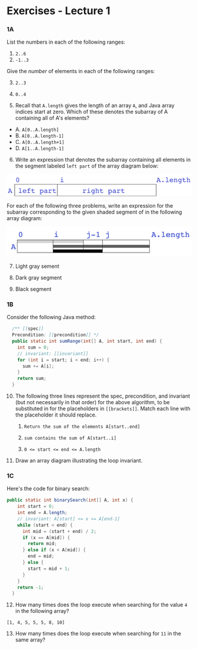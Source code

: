 # Exercises - Lecture 1

### 1A

List the numbers in each of the following ranges:

1. `2..6`
2. `-1..3`

Give the *number* of elements in each of the following ranges:

3. `2..3`
4. `0..4`

5. Recall that `A.length` gives the length of an array `A`, and Java array indices start at zero. Which of these denotes the subarray of A containing all of A's elements?
  * A. `A[0..A.length]`
  * B. `A[0..A.length-1]`
  * C. `A[0..A.length+1]`
  * D. `A[1..A.length-1]`

6. Write an expression that denotes the subarray containing all elements in the segment labeled `left part` of the array diagram below:

![](E016.png)

For each of the following three problems, write an expression for the subarray corresponding to the given shaded segment of in the following array diagram:

![](E017.png)

7. Light gray sement

8. Dark gray segment

9. Black segment

### 1B

Consider the following Java method:

```java
  /** [[spec]] 
  Precondition: [[precondition]] */
  public static int sumRange(int[] A, int start, int end) {
    int sum = 0;
    // invariant: [[invariant]]
    for (int i = start; i < end; i++) {
      sum += A[i];
    }
    return sum;
  }
```

10. The following three lines represent the spec, precondition, and invariant (but not necessarily in that order) for the above algorithm, to be substituted in for the placeholders in `[[brackets]]`. Match each line with the placeholder it should replace.
    1. `Return the sum of the elements A[start..end] `
    
    2. `sum contains the sum of A[start..i]`
    
    3. `0 <= start <= end <= A.length`
11. Draw an array diagram illustrating the loop invariant.

### 1C

Here's the code for binary search:

```java
public static int binarySearch(int[] A, int x) {
    int start = 0;
    int end = A.length;
    // invariant: A[start] <= x <= A[end-1]
    while (start < end) {
      int mid = (start + end) / 2;
      if (x == A[mid]) {
        return mid;
      } else if (x < A[mid]) {
        end = mid;
      } else {
        start = mid + 1;
      }
    }
    return -1;
  }
```

12. How many times does the loop execute when searching for the value `4` in the following array?

```
[1, 4, 5, 5, 5, 8, 10]
```

13. How many times does the loop execute when searching for `11` in the same array?

